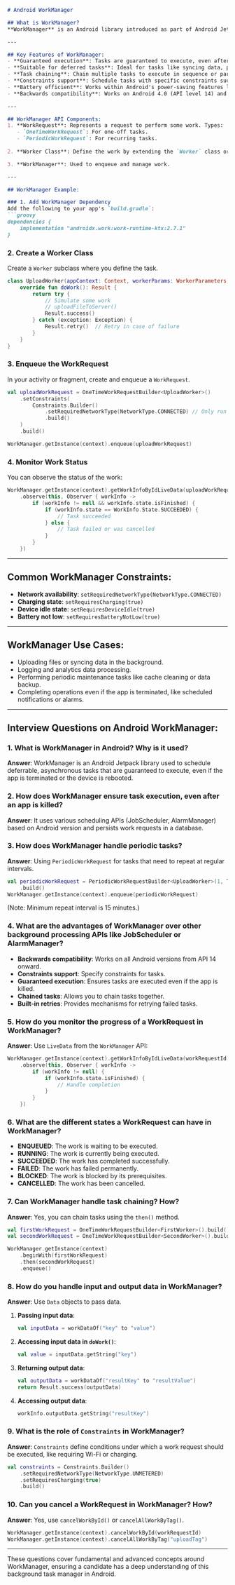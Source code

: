 ```markdown
# Android WorkManager

## What is WorkManager?
**WorkManager** is an Android library introduced as part of Android Jetpack for managing background tasks that need guaranteed execution, even if the app is closed or the device is restarted. It’s highly efficient for tasks that must be executed asynchronously and can be deferred or scheduled.

---

## Key Features of WorkManager:
- **Guaranteed execution**: Tasks are guaranteed to execute, even after the app is killed or the device is restarted.
- **Suitable for deferred tasks**: Ideal for tasks like syncing data, processing logs, or uploading files.
- **Task chaining**: Chain multiple tasks to execute in sequence or parallel.
- **Constraints support**: Schedule tasks with specific constraints such as network availability, device charging, etc.
- **Battery efficient**: Works within Android's power-saving features like Doze mode.
- **Backwards compatibility**: Works on Android 4.0 (API level 14) and higher.

---

## WorkManager API Components:
1. **WorkRequest**: Represents a request to perform some work. Types:
   - `OneTimeWorkRequest`: For one-off tasks.
   - `PeriodicWorkRequest`: For recurring tasks.
   
2. **Worker Class**: Define the work by extending the `Worker` class or `CoroutineWorker` for Kotlin coroutines.

3. **WorkManager**: Used to enqueue and manage work.

---

## WorkManager Example:

### 1. Add WorkManager Dependency
Add the following to your app's `build.gradle`:
```groovy
dependencies {
    implementation "androidx.work:work-runtime-ktx:2.7.1"
}
```

### 2. Create a Worker Class
Create a `Worker` subclass where you define the task.
```kotlin
class UploadWorker(appContext: Context, workerParams: WorkerParameters) : Worker(appContext, workerParams) {
    override fun doWork(): Result {
        return try {
            // Simulate some work
            // uploadFileToServer()
            Result.success()
        } catch (exception: Exception) {
            Result.retry()  // Retry in case of failure
        }
    }
}
```

### 3. Enqueue the WorkRequest
In your activity or fragment, create and enqueue a `WorkRequest`.
```kotlin
val uploadWorkRequest = OneTimeWorkRequestBuilder<UploadWorker>()
    .setConstraints(
        Constraints.Builder()
            .setRequiredNetworkType(NetworkType.CONNECTED) // Only run when connected
            .build()
    )
    .build()

WorkManager.getInstance(context).enqueue(uploadWorkRequest)
```

### 4. Monitor Work Status
You can observe the status of the work:
```kotlin
WorkManager.getInstance(context).getWorkInfoByIdLiveData(uploadWorkRequest.id)
    .observe(this, Observer { workInfo ->
        if (workInfo != null && workInfo.state.isFinished) {
            if (workInfo.state == WorkInfo.State.SUCCEEDED) {
                // Task succeeded
            } else {
                // Task failed or was cancelled
            }
        }
    })
```

---

## Common WorkManager Constraints:
- **Network availability**: `setRequiredNetworkType(NetworkType.CONNECTED)`
- **Charging state**: `setRequiresCharging(true)`
- **Device idle state**: `setRequiresDeviceIdle(true)`
- **Battery not low**: `setRequiresBatteryNotLow(true)`

---

## WorkManager Use Cases:
- Uploading files or syncing data in the background.
- Logging and analytics data processing.
- Performing periodic maintenance tasks like cache cleaning or data backup.
- Completing operations even if the app is terminated, like scheduled notifications or alarms.

---

## Interview Questions on Android WorkManager:

### 1. What is WorkManager in Android? Why is it used?
**Answer**: WorkManager is an Android Jetpack library used to schedule deferrable, asynchronous tasks that are guaranteed to execute, even if the app is terminated or the device is rebooted.

### 2. How does WorkManager ensure task execution, even after an app is killed?
**Answer**: It uses various scheduling APIs (JobScheduler, AlarmManager) based on Android version and persists work requests in a database.

### 3. How does WorkManager handle periodic tasks?
**Answer**: Using `PeriodicWorkRequest` for tasks that need to repeat at regular intervals.
```kotlin
val periodicWorkRequest = PeriodicWorkRequestBuilder<UploadWorker>(1, TimeUnit.HOURS)
    .build()
WorkManager.getInstance(context).enqueue(periodicWorkRequest)
```
(Note: Minimum repeat interval is 15 minutes.)

### 4. What are the advantages of WorkManager over other background processing APIs like JobScheduler or AlarmManager?
- **Backwards compatibility**: Works on all Android versions from API 14 onward.
- **Constraints support**: Specify constraints for tasks.
- **Guaranteed execution**: Ensures tasks are executed even if the app is killed.
- **Chained tasks**: Allows you to chain tasks together.
- **Built-in retries**: Provides mechanisms for retrying failed tasks.

### 5. How do you monitor the progress of a WorkRequest in WorkManager?
**Answer**: Use `LiveData` from the `WorkManager` API:
```kotlin
WorkManager.getInstance(context).getWorkInfoByIdLiveData(workRequestId)
    .observe(this, Observer { workInfo ->
        if (workInfo != null) {
            if (workInfo.state.isFinished) {
                // Handle completion
            }
        }
    })
```

### 6. What are the different states a WorkRequest can have in WorkManager?
- **ENQUEUED**: The work is waiting to be executed.
- **RUNNING**: The work is currently being executed.
- **SUCCEEDED**: The work has completed successfully.
- **FAILED**: The work has failed permanently.
- **BLOCKED**: The work is blocked by its prerequisites.
- **CANCELLED**: The work has been cancelled.

### 7. Can WorkManager handle task chaining? How?
**Answer**: Yes, you can chain tasks using the `then()` method.
```kotlin
val firstWorkRequest = OneTimeWorkRequestBuilder<FirstWorker>().build()
val secondWorkRequest = OneTimeWorkRequestBuilder<SecondWorker>().build()

WorkManager.getInstance(context)
    .beginWith(firstWorkRequest)
    .then(secondWorkRequest)
    .enqueue()
```

### 8. How do you handle input and output data in WorkManager?
**Answer**: Use `Data` objects to pass data.
1. **Passing input data**:
   ```kotlin
   val inputData = workDataOf("key" to "value")
   ```
2. **Accessing input data in `doWork()`**:
   ```kotlin
   val value = inputData.getString("key")
   ```
3. **Returning output data**:
   ```kotlin
   val outputData = workDataOf("resultKey" to "resultValue")
   return Result.success(outputData)
   ```
4. **Accessing output data**:
   ```kotlin
   workInfo.outputData.getString("resultKey")
   ```

### 9. What is the role of `Constraints` in WorkManager?
**Answer**: `Constraints` define conditions under which a work request should be executed, like requiring Wi-Fi or charging.
```kotlin
val constraints = Constraints.Builder()
    .setRequiredNetworkType(NetworkType.UNMETERED)
    .setRequiresCharging(true)
    .build()
```

### 10. Can you cancel a WorkRequest in WorkManager? How?
**Answer**: Yes, use `cancelWorkById()` or `cancelAllWorkByTag()`.
```kotlin
WorkManager.getInstance(context).cancelWorkById(workRequestId)
WorkManager.getInstance(context).cancelAllWorkByTag("uploadTag")
```

---

These questions cover fundamental and advanced concepts around WorkManager, ensuring a candidate has a deep understanding of this background task manager in Android.
```
